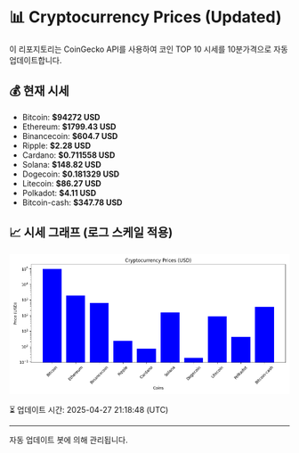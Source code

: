 
# 📊 Cryptocurrency Prices (Updated)

이 리포지토리는 CoinGecko API를 사용하여 코인 TOP 10 시세를 10분가격으로 자동 업데이트합니다.

## 💰 현재 시세
- Bitcoin: **$94272 USD**
- Ethereum: **$1799.43 USD**
- Binancecoin: **$604.7 USD**
- Ripple: **$2.28 USD**
- Cardano: **$0.711558 USD**
- Solana: **$148.82 USD**
- Dogecoin: **$0.181329 USD**
- Litecoin: **$86.27 USD**
- Polkadot: **$4.11 USD**
- Bitcoin-cash: **$347.78 USD**

## 📈 시세 그래프 (로그 스케일 적용)
![Crypto Prices](crypto_prices.png)

⏳ 업데이트 시간: 2025-04-27 21:18:48 (UTC)

---
자동 업데이트 봇에 의해 관리됩니다.
